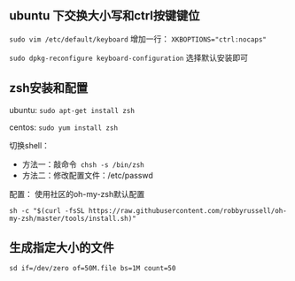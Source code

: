 ## ubuntu 下交换大小写和ctrl按键键位

```sudo vim /etc/default/keyboard```
增加一行：
``` XKBOPTIONS="ctrl:nocaps" ```

``` sudo dpkg-reconfigure keyboard-configuration ```
选择默认安装即可

## zsh安装和配置

ubuntu: ``` sudo apt-get install zsh ```

centos: ``` sudo yum install zsh ```

切换shell：
- 方法一：敲命令``` chsh -s /bin/zsh```
- 方法二：修改配置文件：/etc/passwd

配置： 使用社区的oh-my-zsh默认配置

``` sh -c "$(curl -fsSL https://raw.githubusercontent.com/robbyrussell/oh-my-zsh/master/tools/install.sh)" ```

## 生成指定大小的文件
``` sd if=/dev/zero of=50M.file bs=1M count=50 ``` 


